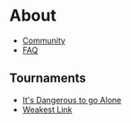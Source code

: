 # About
- [Community](community)
- [FAQ](faq)

## Tournaments
- [It's Dangerous to go Alone](idtga)
- [Weakest Link](wl)